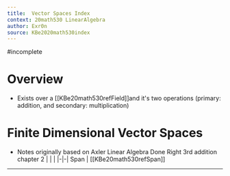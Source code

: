 ```yaml
---
title:  Vector Spaces Index
context: 20math530 LinearAlgebra 
author: Exr0n
source: KBe2020math530index
---
```


#incomplete

# Overview
- Exists over a [[KBe20math530refField]]and it's two operations (primary: addition, and secondary: multiplication)

# Finite Dimensional Vector Spaces
- Notes originally based on Axler Linear Algebra Done Right 3rd addition chapter 2
| | |
|-|-|
Span | [[KBe20math530refSpan]]

---
